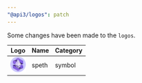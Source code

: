 ```yaml
---
"@api3/logos": patch
---
```


Some changes have been made to the `logos`.

|Logo|Name|Category|
|---|---|---|
|<img src="./raw/symbols/speth.svg" width="36" alt="">|speth|symbol|
